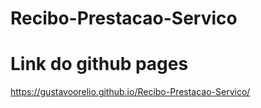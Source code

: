 # Recibo-Prestacao-Servico

# Link do github pages
https://gustavoorelio.github.io/Recibo-Prestacao-Servico/
